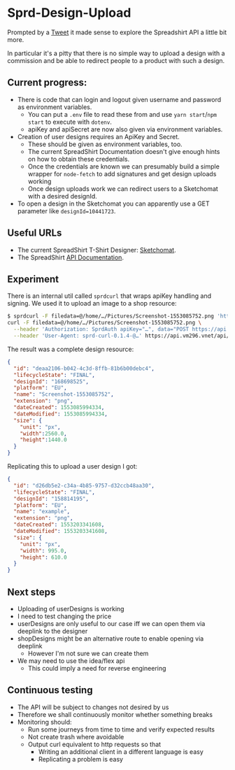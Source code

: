 Sprd-Design-Upload
===

Prompted by a [Tweet](https://twitter.com/Bleeptrack/status/1106826121461616640) it made sense to explore the Spreadshirt API a little bit more.

In particular it's a pitty that there is no simple way to upload a design with a commission and be able to redirect people to a product with such a design.

Current progress:
---

* There is code that can login and logout given username and password as environment variables.
  * You can put a `.env` file to read these from and use `yarn start`/`npm start` to execute with `dotenv`.
  * apiKey and apiSecret are now also given via environment variables.
* Creation of user designs requires an ApiKey and Secret.
  * These should be given as environment variables, too.
  * The current SpreadShirt Documentation doesn't give enough hints on how to obtain these credentials.
  * Once the credentials are known we can presumably build a simple wrapper for `node-fetch` to add signatures and get design uploads working
  * Once design uploads work we can redirect users to a Sketchomat with a desired designId.
* To open a design in the Sketchomat you can apparently use a GET parameter like `designId=10441723`.

Useful URLs
---

* The current SpreadShirt T-Shirt Designer: [Sketchomat](https://designer.spreadshirt.de/designers/sketchomat?locale=de_DE).
* The SpreadShirt [API Documentation](https://developer.spreadshirt.net/display/API).

Experiment
---

There is an internal util called `sprdcurl` that wraps apiKey handling and signing.
We used it to upload an image to a shop resource:

```bash
$ sprdcurl -F filedata=@/home/…/Pictures/Screenshot-1553085752.png 'https://api.vm296.vnet/api/v1/shops/205909/design-uploads'
curl -F filedata=@/home/…/Pictures/Screenshot-1553085752.png \
  --header 'Authorization: SprdAuth apiKey="…", data="POST https://api.vm296.vnet/api/v1/shops/205909/design-uploads 1553085993736", sig="…"' \
  --header 'User-Agent: sprd-curl-0.1.4-@…' https://api.vm296.vnet/api/v1/shops/205909/design-uploads
```

The result was a complete design resource:

```json
{
  "id": "deaa2106-b042-4c3d-8ffb-81b6b00debc4",
  "lifecycleState": "FINAL",
  "designId": "168698525",
  "platform": "EU",
  "name": "Screenshot-1553085752",
  "extension": "png",
  "dateCreated": 1553085994334,
  "dateModified": 1553085994334,
  "size": {
    "unit": "px",
    "width":2560.0,
    "height":1440.0
  }
}
```

Replicating this to upload a user design I got:

```json
{
  "id": "d26db5e2-c34a-4b85-9757-d32ccb48aa30",
  "lifecycleState": "FINAL",
  "designId": "158814195",
  "platform": "EU",
  "name": "example",
  "extension": "png",
  "dateCreated": 1553203341608,
  "dateModified": 1553203341608,
  "size": {
    "unit": "px",
    "width": 995.0,
    "height": 610.0
  }
}
```

Next steps
---

* Uploading of userDesigns is working
* I need to test changing the price
* userDesigns are only useful to our case iff we can open them via deeplink to the designer
* shopDesigns might be an alternative route to enable opening via deeplink
  * However I'm not sure we can create them
* We may need to use the idea/flex api
  * This could imply a need for reverse engineering

Continuous testing
---

* The API will be subject to changes not desired by us
* Therefore we shall continuously monitor whether something breaks
* Monitoring should:
  * Run some journeys from time to time and verify expected results
  * Not create trash where avoidable
  * Output curl equivalent to http requests so that
    * Writing an additional client in a different language is easy
    * Replicating a problem is easy